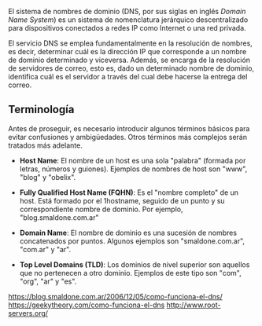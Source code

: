 El sistema de nombres de dominio (DNS, por sus siglas en inglés _Domain Name System_) es un sistema de nomenclatura jerárquico descentralizado para dispositivos conectados a redes IP como Internet o una red privada.

El servicio DNS se emplea fundamentalmente en la resolución de nombres, es decir, determinar cuál es la dirección IP que corresponde a un nombre de dominio determinado y viceversa. Además, se encarga de la resolución de servidores de correo, esto es, dado un determinado nombre de dominio, identifica cuál es el servidor a través del cual debe hacerse la entrega del correo. 



## Terminología
Antes de proseguir, es necesario introducir algunos términos básicos para evitar confusiones y
ambigüedades. Otros términos más complejos serán tratados más adelante.

* **Host Name**: El nombre de un host es una sola "palabra" (formada por letras, números y guiones).
Ejemplos de nombres de host son "www", "blog" y "obelix".

* **Fully Qualified Host Name (FQHN)**: Es el "nombre completo" de un host. Está formado por el
1hostname, seguido de un punto y su correspondiente nombre de dominio. Por ejemplo,
"blog.smaldone.com.ar"

* **Domain Name**: El nombre de dominio es una sucesión de nombres concatenados por puntos.
Algunos ejemplos son "smaldone.com.ar", "com.ar" y "ar".

* **Top Level Domains (TLD)**: Los dominios de nivel superior son aquellos que no pertenecen a otro
dominio. Ejemplos de este tipo son "com", "org", "ar" y "es".



https://blog.smaldone.com.ar/2006/12/05/como-funciona-el-dns/
https://geekytheory.com/como-funciona-el-dns
http://www.root-servers.org/

